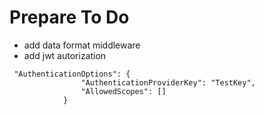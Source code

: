 # Prepare To Do
- add data format middleware
- add jwt autorization


```
 "AuthenticationOptions": {
                "AuthenticationProviderKey": "TestKey",
                "AllowedScopes": []
            }
```